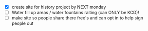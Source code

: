 - [x] create site for history project by NEXT monday
- [ ] Water fill up areas / water fountains raiting (can ONLY be KCD)!
- [ ] make site so people share there free's and can opt in to help sign people out
